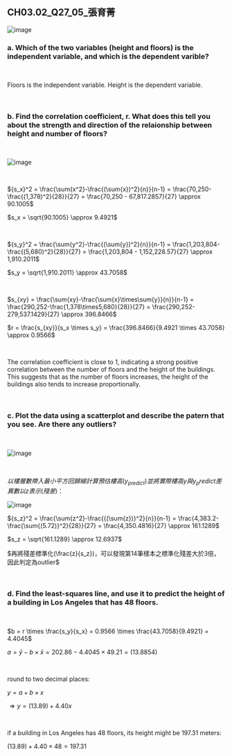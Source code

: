 ## CH03.02_Q27_05_張育菁 

![image](https://github.com/user-attachments/assets/b22e7e8c-6747-4cb6-83ad-53f1437c0146)

### a. Which of the two variables (height and floors) is the independent variable, and which is the dependent varible?

<br/>

Floors is the independent variable.
Height is the dependent variable.

<br/>

### b. Find the correlation coefficient, r. What does this tell you about the strength and direction of the relaionship between height and number of floors?

<br/>

![image](https://github.com/user-attachments/assets/1689640a-145d-4ae6-b079-32c78bbd241a)


<br/>

${s_x}^2 = \frac{\sum{x^2}-\frac{(\sum{x})^2}{n}}{n-1} = \frac{70,250-\frac{(1,378)^2}{28}}{27} = \frac{70,250 - 67,817.2857}{27} \approx 90.1005$

$s_x = \sqrt{90.1005} \approx 9.4921$

<br/>

${s_y}^2 = \frac{\sum{y^2}-\frac{(\sum{y})^2}{n}}{n-1} = \frac{1,203,804-\frac{(5,680)^2}{28}}{27} = \frac{1,203,804 - 1,152,228.57}{27} \approx 1,910.2011$

$s_y = \sqrt{1,910.2011} \approx 43.7058$

<br/>

$s_{xy} = \frac{\sum{xy}-\frac{\sum{x}\times\sum{y}}{n}}{n-1} = \frac{290,252-\frac{1,378\times5,680}{28}}{27} = \frac{290,252-279,537.1429}{27} \approx 396.8466$

$r = \frac{s_{xy}}{s_x \times s_y} = \frac{396.8466}{9.4921 \times 43.7058} \approx 0.9566$

<br/>

The correlation coefficient is close to 1, indicating a strong positive correlation between the number of floors and the height of the buildings. This suggests that as the number of floors increases, the height of the buildings also tends to increase proportionally.

<br/>

### c. Plot the data using a scatterplot and describe the patern that you see. Are there any outliers?

<br/>

![image](https://github.com/user-attachments/assets/32c01aaf-7377-45ad-b8bc-97fdd2a7fb8c)


<br/>

$以樓層數帶入最小平方回歸線計算預估樓高(y_{predict})並將實際樓高y與y_predict差異數以z表示(殘差)：$

![image](https://github.com/user-attachments/assets/0127be19-37b3-430a-abe8-496b87f2d888)

${s_z}^2 = \frac{\sum{z^2}-\frac{{(\sum{z})}^2}{n}}{n-1} = \frac{4,383.2-\frac{\sum{(5.72)}^2}{28}}{27} = \frac{4,350.4816}{27} \approx 161.1289$

$s_z = \sqrt{161.1289} \approx 12.6937$

$再將殘差標準化(\frac{z}{s_z})，可以發現第14筆樣本之標準化殘差大於3倍，因此判定為outlier$

<br/>

### d. Find the least-squares line, and use it to predict the height of a building in Los Angeles that has 48 floors.

<br/>

$b = r \times \frac{s_y}{s_x} = 0.9566 \times \frac{43.7058}{9.4921} = 4.4045$

$a = \bar{y} - b \times \bar{x} = 202.86 - 4.4045 \times 49.21 = (13.8854)$

<br/>

round to two decimal places:

$y = a + b \times x$  

$\Rightarrow y = (13.89) + 4.40x$

<br/>

if a building in Los Angeles has 48 floors, its height might be 197.31 meters:

$(13.89) + 4.40 \times 48 = 197.31$

<br/>
